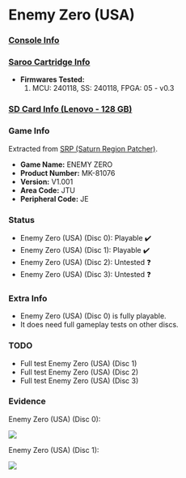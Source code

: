 # Enemy Zero (USA)

### [Console Info](../../../../../Info/Consoles/VA13/README.md)

### [Saroo Cartridge Info](../../../../../Info/Cartridges/RetroGameParadiseStore/1.32F/README.md)

- <b>Firmwares Tested:</b>
  1. MCU: 240118, SS: 240118, FPGA: 05 - v0.3

### [SD Card Info (Lenovo - 128 GB)](../../../../../Info/SdCards/Lenovo/128GB/fat32/README.md)

### Game Info

Extracted from [SRP (Saturn Region Patcher)](https://segaxtreme.net/resources/saturn-region-patcher.81/download).

- <b>Game Name:</b> ENEMY ZERO
- <b>Product Number:</b> MK-81076
- <b>Version:</b> V1.001
- <b>Area Code:</b> JTU
- <b>Peripheral Code:</b> JE

### Status

- Enemy Zero (USA) (Disc 0): Playable :heavy_check_mark:
- Enemy Zero (USA) (Disc 1): Playable :heavy_check_mark:
- Enemy Zero (USA) (Disc 2): Untested :question:
- Enemy Zero (USA) (Disc 3): Untested :question:

### Extra Info

- Enemy Zero (USA) (Disc 0) is fully playable.
- It does need full gameplay tests on other discs.

### TODO

- Full test Enemy Zero (USA) (Disc 1)
- Full test Enemy Zero (USA) (Disc 2)
- Full test Enemy Zero (USA) (Disc 3)

### Evidence

Enemy Zero (USA) (Disc 0):

[![](https://img.youtube.com/vi/21aptNmny1s/0.jpg)](https://www.youtube.com/watch?v=21aptNmny1s)

Enemy Zero (USA) (Disc 1):

[![](https://img.youtube.com/vi/e5DVeG2BXvw/0.jpg)](https://www.youtube.com/watch?v=e5DVeG2BXvw)
